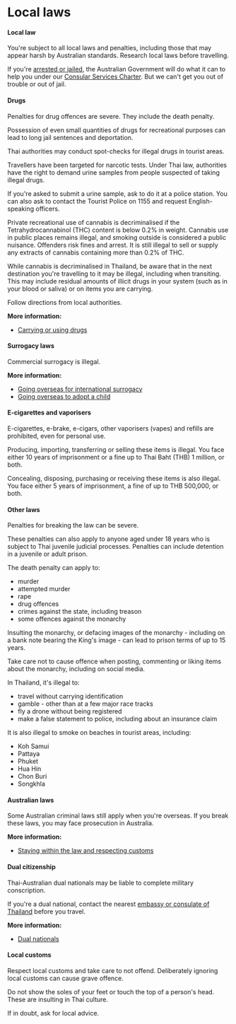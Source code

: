 # Local laws

#### Local law

You're subject to all local laws and penalties, including those that may appear harsh by Australian standards. Research local laws before travelling.

If you're [arrested or jailed](/while-youre-away/when-things-go-wrong/arrested-jailed "Arrested or jailed overseas"), the Australian Government will do what it can to help you under our [Consular Services Charter](/consular-services/consular-services-charter "Consular Services Charter"). But we can't get you out of trouble or out of jail.

#### Drugs

Penalties for drug offences are severe. They include the death penalty.

Possession of even small quantities of drugs for recreational purposes can lead to long jail sentences and deportation.

Thai authorities may conduct spot-checks for illegal drugs in tourist areas.

Travellers have been targeted for narcotic tests. Under Thai law, authorities have the right to demand urine samples from people suspected of taking illegal drugs.

If you're asked to submit a urine sample, ask to do it at a police station. You can also ask to contact the Tourist Police on 1155 and request English-speaking officers.

Private recreational use of cannabis is decriminalised if the Tetrahydrocannabinol (THC) content is below 0.2% in weight. Cannabis use in public places remains illegal, and smoking outside is considered a public nuisance. Offenders risk fines and arrest. It is still illegal to sell or supply any extracts of cannabis containing more than 0.2% of THC.

While cannabis is decriminalised in Thailand, be aware that in the next destination you're travelling to it may be illegal, including when transiting. This may include residual amounts of illicit drugs in your system (such as in your blood or saliva) or on items you are carrying.

Follow directions from local authorities.

**More information:**

* [Carrying or using drugs](/before-you-go/laws/drugs "Carrying or using drugs")

#### Surrogacy laws

Commercial surrogacy is illegal.

**More information:**

* [Going overseas for international surrogacy](/before-you-go/activities/surrogacy "Going overseas for international surrogacy")
* [Going overseas to adopt a child](/before-you-go/activities/adoption "Going overseas to adopt a child")

#### E-cigarettes and vaporisers

E-cigarettes, e-brake, e-cigars, other vaporisers (vapes) and refills are prohibited, even for personal use.

Producing, importing, transferring or selling these items is illegal. You face either 10 years of imprisonment or a fine up to Thai Baht (THB) 1 million, or both.

Concealing, disposing, purchasing or receiving these items is also illegal. You face either 5 years of imprisonment, a fine of up to THB 500,000, or both.

#### Other laws

Penalties for breaking the law can be severe.

These penalties can also apply to anyone aged under 18 years who is subject to Thai juvenile judicial processes. Penalties can include detention in a juvenile or adult prison.

The death penalty can apply to:

* murder
* attempted murder
* rape
* drug offences
* crimes against the state, including treason
* some offences against the monarchy

Insulting the monarchy, or defacing images of the monarchy - including on a bank note bearing the King's image - can lead to prison terms of up to 15 years.

Take care not to cause offence when posting, commenting or liking items about the monarchy, including on social media.

In Thailand, it's illegal to:

* travel without carrying identification
* gamble - other than at a few major race tracks
* fly a drone without being registered
* make a false statement to police, including about an insurance claim

It is also illegal to smoke on beaches in tourist areas, including:

* Koh Samui
* Pattaya
* Phuket
* Hua Hin
* Chon Buri
* Songkhla

#### Australian laws

Some Australian criminal laws still apply when you're overseas. If you break these laws, you may face prosecution in Australia.

**More information:**

* [Staying within the law and respecting customs](/before-you-go/laws "Staying within the law")

#### Dual citizenship

Thai-Australian dual nationals may be liable to complete military conscription.

If you're a dual national, contact the nearest [embassy or consulate of Thailand](https://dfat.gov.au/about-us/foreign-embassies/Pages/foreign-embassies-and-consulates-in-australia.aspx) before you travel.

**More information:**

* [Dual nationals](/before-you-go/who-you-are/dual-nationals "Advice for dual nationals")

#### Local customs

Respect local customs and take care to not offend. Deliberately ignoring local customs can cause grave offence.

Do not show the soles of your feet or touch the top of a person's head. These are insulting in Thai culture.

If in doubt, ask for local advice.